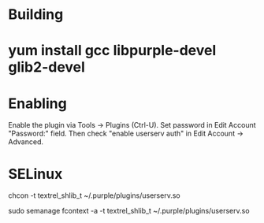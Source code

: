 Building
========

# yum install gcc libpurple-devel glib2-devel

Enabling
========

Enable the plugin via Tools -> Plugins (Ctrl-U).
Set password in Edit Account "Password:" field.
Then check "enable userserv auth" in Edit Account -> Advanced.

SELinux
=======

chcon -t textrel_shlib_t ~/.purple/plugins/userserv.so

sudo semanage fcontext -a -t textrel_shlib_t ~/.purple/plugins/userserv.so
